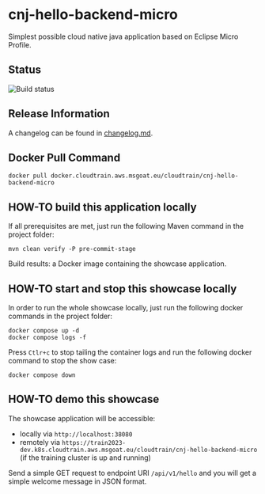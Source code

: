 # cnj-hello-backend-micro

Simplest possible cloud native java application based on Eclipse Micro Profile.

## Status

![Build status](https://codebuild.eu-west-1.amazonaws.com/badges?uuid=eyJlbmNyeXB0ZWREYXRhIjoiRm5CdjBtQ1hiU2xoT1NLNmY4SzMvRXNraXdFSFR4dDgrYkY0WnpjZWRQSGRUMkg1UkUwSVVhdDJ5bWJibGwvRmtnVzFsVU9zVmxYV3NMM1lWNjlPUG5rPSIsIml2UGFyYW1ldGVyU3BlYyI6Ik5rZlZzcHQrNlg5dko2aDUiLCJtYXRlcmlhbFNldFNlcmlhbCI6MX0%3D&branch=main)

## Release Information

A changelog can be found in [changelog.md](changelog.md).

## Docker Pull Command

`docker pull docker.cloudtrain.aws.msgoat.eu/cloudtrain/cnj-hello-backend-micro`


## HOW-TO build this application locally

If all prerequisites are met, just run the following Maven command in the project folder:

```shell 
mvn clean verify -P pre-commit-stage
```

Build results: a Docker image containing the showcase application.

## HOW-TO start and stop this showcase locally

In order to run the whole showcase locally, just run the following docker commands in the project folder:

```shell 
docker compose up -d
docker compose logs -f 
```

Press `Ctlr+c` to stop tailing the container logs and run the following docker command to stop the show case:

```shell 
docker compose down
```

## HOW-TO demo this showcase

The showcase application will be accessible:
* locally via `http://localhost:38080`
* remotely via `https://train2023-dev.k8s.cloudtrain.aws.msgoat.eu/cloudtrain/cnj-hello-backend-micro` (if the training cluster is up and running)

Send a simple GET request to endpoint URI `/api/v1/hello` and you will get a simple welcome message in JSON format.